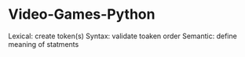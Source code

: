 # Video-Games-Python
Lexical: create token(s)
Syntax: validate toaken order
Semantic: define meaning of statments
